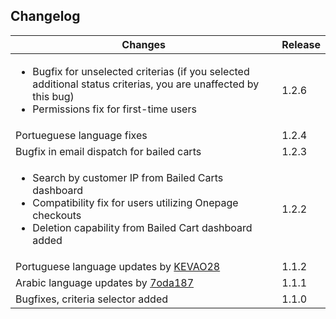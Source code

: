 ## Changelog ##

| Changes | Release |
| -- | -- |
| <ul><li>Bugfix for unselected criterias (if you selected additional status criterias, you are unaffected by this bug)</li><li>Permissions fix for first-time users</li></ul> | 1.2.6 |
| Portueguese language fixes | 1.2.4 |
| Bugfix in email dispatch for bailed carts | 1.2.3 |
| <ul><li>Search by customer IP from Bailed Carts dashboard</li><li>Compatibility fix for users utilizing Onepage  checkouts</li><li>Deletion capability from Bailed Cart dashboard added</li></ul> | 1.2.2 |
| Portuguese language updates by [KEVAO28](https://github.com/KEVAO28) | 1.1.2 |
| Arabic language updates by [7oda187](https://github.com/7oda187) | 1.1.1 |
| Bugfixes, criteria selector added | 1.1.0 |
